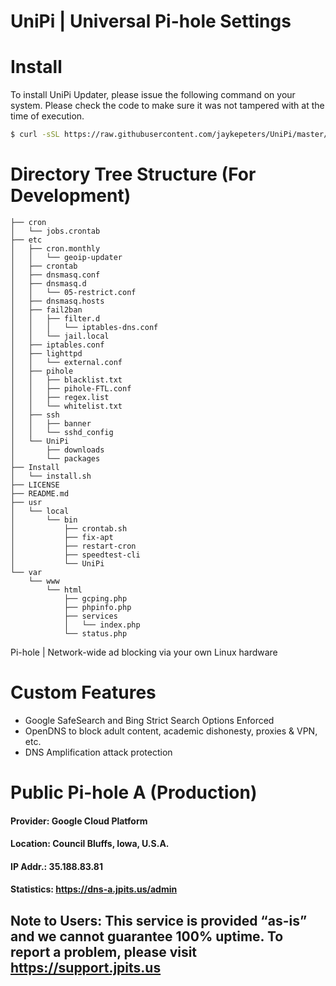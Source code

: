 # UniPi | Universal Pi-hole Settings
# Install
To install UniPi Updater, please issue the following command on your system. Please check the code to make sure it was not tampered with at the time of execution. 
```bash
$ curl -sSL https://raw.githubusercontent.com/jaykepeters/UniPi/master/Install/install.sh | bash
```
# Directory Tree Structure (For Development)
```
├── cron
│   └── jobs.crontab
├── etc
│   ├── cron.monthly
│   │   └── geoip-updater
│   ├── crontab
│   ├── dnsmasq.conf
│   ├── dnsmasq.d
│   │   └── 05-restrict.conf
│   ├── dnsmasq.hosts
│   ├── fail2ban
│   │   ├── filter.d
│   │   │   └── iptables-dns.conf
│   │   └── jail.local
│   ├── iptables.conf
│   ├── lighttpd
│   │   └── external.conf
│   ├── pihole
│   │   ├── blacklist.txt
│   │   ├── pihole-FTL.conf
│   │   ├── regex.list
│   │   └── whitelist.txt
│   ├── ssh
│   │   ├── banner
│   │   └── sshd_config
│   └── UniPi
│       ├── downloads
│       └── packages
├── Install
│   └── install.sh
├── LICENSE
├── README.md
├── usr
│   └── local
│       └── bin
│           ├── crontab.sh
│           ├── fix-apt
│           ├── restart-cron
│           ├── speedtest-cli
│           └── UniPi
└── var
    └── www
        └── html
            ├── gcping.php
            ├── phpinfo.php
            ├── services
            │   └── index.php
            └── status.php
```
Pi-hole | Network-wide ad blocking via your own Linux hardware

# Custom Features
* Google SafeSearch and Bing Strict Search Options Enforced
* OpenDNS to block adult content, academic dishonesty, proxies & VPN, etc. 
* DNS Amplification attack protection

# Public Pi-hole A (Production)
#### Provider:	Google Cloud Platform
#### Location:	Council Bluffs, Iowa, U.S.A.
#### IP Addr.:	35.188.83.81
#### Statistics:	https://dns-a.jpits.us/admin

## Note to Users:	This service is provided “as-is”  and we cannot guarantee 100% uptime. To report a problem, please visit https://support.jpits.us
